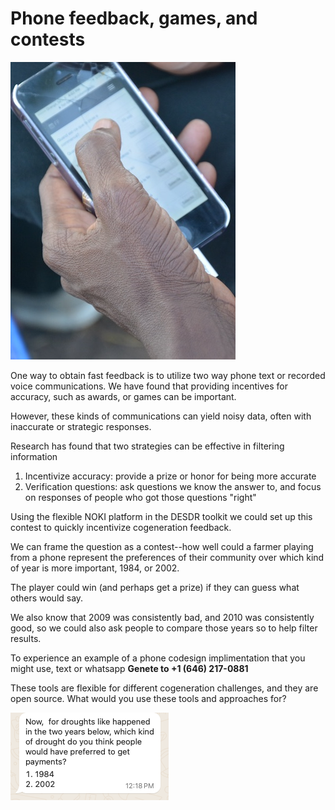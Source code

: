 # Phone feedback, games, and contests

![](assets/images/FarmerSmartphone.jpg)

One way to obtain fast feedback is to utilize two way phone text or recorded voice communications.
We have found that providing incentives for accuracy, such as awards, or games can be important.

However, these kinds of communications can yield noisy data, often with inaccurate or strategic responses. 

Research has found that two strategies can be effective in filtering information

1. Incentivize accuracy: provide a prize or honor for being more accurate
2. Verification questions: ask questions we know the answer to, and focus on responses of people who got those questions "right" 

Using the flexible NOKI platform in the DESDR toolkit we could set up this contest to quickly incentivize cogeneration feedback.

We can frame the question as a contest--how well could a farmer playing from a phone represent the preferences of their community over which kind of year is more important, 1984, or 2002. 

The player could win (and perhaps get a prize) if they can guess what others would say.

We also know that 2009 was consistently bad, and 2010 was consistently good, so we could also ask people to compare those years so to help filter results.

To experience an example of a phone codesign implimentation that you might use, text or whatsapp **Genete to +1 (646) 217-0881**

These tools are flexible for different cogeneration challenges, and they are open source. What would you use these tools and approaches for?

![](assets/images/84vs02.png)

